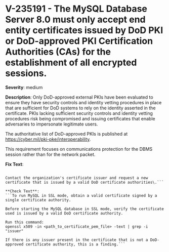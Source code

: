 # V-235191 - The MySQL Database Server 8.0 must only accept end entity certificates issued by DoD PKI or DoD-approved PKI Certification Authorities (CAs) for the establishment of all encrypted sessions.

**Severity**: medium

**Description**:
Only DoD-approved external PKIs have been evaluated to ensure they have security controls and identity vetting procedures in place that are sufficient for DoD systems to rely on the identity asserted in the certificate. PKIs lacking sufficient security controls and identity vetting procedures risk being compromised and issuing certificates that enable adversaries to impersonate legitimate users. 

The authoritative list of DoD-approved PKIs is published at https://cyber.mil/pki-pke/interoperability.

This requirement focuses on communications protection for the DBMS session rather than for the network packet.

**Fix Text**:
```Remove any certificate that was not issued by a valid DoD certificate authority\.

Contact the organization's certificate issuer and request a new certificate that is issued by a valid DoD certificate authorities\.```

**Check Text**:
```To run MySQL in SSL mode, obtain a valid certificate signed by a single certificate authority. 

Before starting the MySQL database in SSL mode, verify the certificate used is issued by a valid DoD certificate authority.

Run this command:
openssl x509 -in <path_to_certificate_pem_file> -text | grep -i "issuer"

If there is any issuer present in the certificate that is not a DoD-approved certificate authority, this is a finding.```
